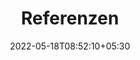 ---
title: "Referenzen"
date: 2022-05-18T08:52:10+05:30
draft: false
menu: main
weight: 5
heroTitle: "Unsere Referenzen sprechen für sich"
heroSubtitle: "Für Kunden aus den folgenden Bereichen haben wir bereits erfolgreich Projekte umgesetzt"
slides: 
    - image: "/images/Logo-Next-Kraftwerke.jpg"
      imageLink: "https://www.next-kraftwerke.de/"
      bigHeading: "Abrechungssystem Regelenergie"
      smallHeading: "Dr. Jonas Fluhr, Abteilungsleiter IT-Systeme & -Services"
      bottomText: "„Die Zusammenarbeit mit BKE war extrem gut und das Projekt ein
            großer Erfolg für uns. Neben der Ausführungs- und Reaktionszeit
            und der hohen Qualität haben wir insbesondere die kreativen Ideen
            zur Problemlösung sehr geschätzt."
    - image: "/images/myfoam.png"
      imageLink: "https://www.myfoam.net/"
      bigHeading: "Konzeption und Umsetzung Mehrfachkonturerkennung"
      smallHeading: "Thiemo Müller, CTO"
      bottomText: "Herr Brake hat uns durch sein Engagement in der Konzeption und
            Umsetzung des Projekts sehr begeistert. Seine kreativen
            Lösungsvorschläge haben uns sehr dabei geholfen, unsere Strategie
            auf technisch stabile Beine zu stellen und ein einmaliges Produkt
            zu erschaffen. Jederzeit wieder!"
    - image: "/images/railwatch.jpg"
      imageLink: "https://rail-watch.com/"
      bigHeading: "Consulting & Entwicklung Digitalisierung Güterwagenverkehr"
      smallHeading: "Tobias Frede, Leiter IT-Produktion"
      bottomText: "Die Zusammenarbeit mit Martin lief von Anfang an hervorragend.
            Neben seiner kontruktiven Art zeichnet er sich durch ein tiefes
            Wissen in der Bildverarbeitung und dem Eisenbahnwesen aus."
    - image: "/images/dbml.jpg"
      imageLink: "https://deutschebahn.com/"
      bigHeading: "Reverse Engineering eines Audio Formates"
      smallHeading: "Dr. Ansemo Stelzer, Reisendeninformation (PZ) Team Fahrzeug"
      bottomText: "Das Projekt war technisch besonders anspruchsvoll und verlangte ein hohes Maß an Ausdauer. Das Ergebnis war für uns mehr als zufriedenstellend."
    - image: ""
      imageLink: ""
      bigHeading: "Abrechungssystem Regelenergie"
      smallHeading: "Dr. Jonas Fluhr, Abteilungsleiter IT-Systeme & -Services"
      bottomText: "Die Zusammenarbeit mit BKE war extrem gut und das Projekt ein großer Erfolg für uns. Neben der Ausführungs- und Reaktionszeit und der hohen Qualität haben wir insbesondere die kreativen Ideen zur Problemlösung sehr geschätzt."
    - image: "/images/powercloud-logo.jpg"
      imageLink: "https://www.powercloud.de/"
      bigHeading: "Implementation einer EVU Plattform für EnBW"
      smallHeading: ""
      bottomText: ""
    - image: "/images/dbml.jpg"
      imageLink: ""
      bigHeading: "AForschungsprojekt Stochastisch-dynamische Verpätungsprognose"
      smallHeading: "Dr. Christoph Blendinger, Projekt Reisendeninformation (VXR)"
      bottomText: "Als Beauftragter des Auftraggebers habe ich Herrn Brake [...] als zuverlässigen und kompetenten Projektpartner erlebt und führe die erzielten Ergebnisse im Projekt weitgehend auf seine engagierte Mitarbeit zurück. [...] Aufgrund der Projekterfahrung würde ich selbst jederzeit sehr gerne wieder mit Herrn Brake zusammenarbeiten."
---